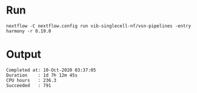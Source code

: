 # Run 

```
nextflow -C nextflow.config run vib-singlecell-nf/vsn-pipelines -entry harmony -r 0.19.0
```

# Output

```
Completed at: 10-Oct-2020 03:37:05
Duration    : 1d 7h 12m 45s
CPU hours   : 236.3
Succeeded   : 791
```
